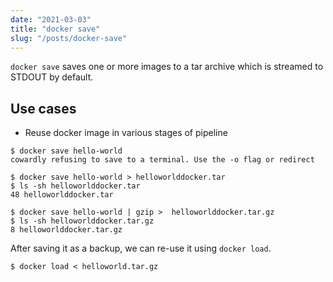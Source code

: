 ```yaml
---
date: "2021-03-03"
title: "docker save"
slug: "/posts/docker-save"
---
```


`docker save` saves one or more images to a tar archive which is streamed to STDOUT by default.

## Use cases
- Reuse docker image in various stages of pipeline

```
$ docker save hello-world
cowardly refusing to save to a terminal. Use the -o flag or redirect

$ docker save hello-world > helloworlddocker.tar
$ ls -sh helloworlddocker.tar
48 helloworlddocker.tar

$ docker save hello-world | gzip >  helloworlddocker.tar.gz
$ ls -sh helloworlddocker.tar.gz
8 helloworlddocker.tar.gz
```

After saving it as a backup, we can re-use it using `docker load`.

```
$ docker load < helloworld.tar.gz
```
